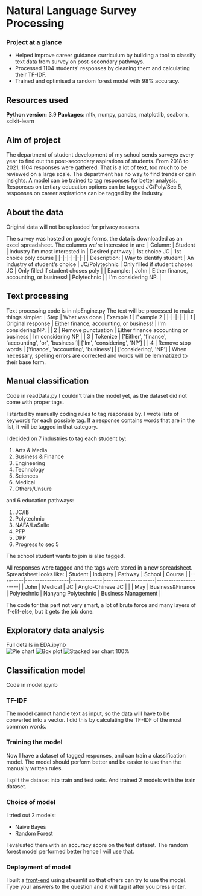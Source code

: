 # Natural Language Survey Processing
### Project at a glance
 - Helped improve career guidance curriculum by building a tool to classify text data from survey on post-secondary pathways.
 - Processed 1104 students' responses by cleaning them and calculating their TF-IDF.
 - Trained and optimised a random forest model with 98% accuracy.

##  Resources used
**Python version:** 3.9
**Packages:** nltk, numpy, pandas, matplotlib, seaborn, scikit-learn

## Aim of project
The department of student development of my school sends surveys every year to find out the post-secondary aspirations of students. From 2018 to 2021, 1104 responses were gathered. That is a lot of text, too much to be reviewed on a large scale. The department has no way to find trends or gain insights.
A model can be trained to tag responses for better analysis. Responses on tertiary education options can be tagged JC/Poly/Sec 5, responses on career aspirations can be tagged by the industry.

## About the data
Original data will not be uploaded for privacy reasons.

The survey was hosted on google forms, the data is downloaded as an excel spreadsheet. The columns we're interested in are:
| Column: | Student | Industry I'm most interested in | Desired pathway | 1st choice JC | 1st choice poly course |
|-|-|-|-|-|-|
| Description: | Way to identify student | An industry of student's choice | JC/Polytechnic | Only filled if student choses JC | Only filled if student choses poly |
| Example: | John | Either finance, accounting, or business! | Polytechnic | | I'm considering NP. |

## Text processing
Text processing code is in nlpEngine.py
The text will be processed to make things simpler.
| Step | What was done | Example 1 | Example 2 |
|-|-|-|-|
| 1 | Original response | Either finance, accounting, or business! | I'm considering NP. |
| 2 | Remove punctuation | Either finance accounting or business | Im considering NP |
| 3 | Tokenize | ['Either', 'finance', 'accounting', 'or', 'business']| ['Im', 'considering', 'NP'] |
| 4 | Remove stop words | ['finance', 'accounting', 'business'] | ['considering', 'NP'] |
When necessary, spelling errors are corrected and words will be lemmatized to their base form.

## Manual classification
Code in readData.py
I couldn't train the model yet, as the dataset did not come with proper tags.

I started by manually coding rules to tag responses by. I wrote lists of keywords for each possible tag. If a response contains words that are in the list, it will be tagged in that category.

I decided on 7 industries to tag each student by:
1. Arts & Media
2. Business & Finance
3. Engineering
4. Technology
5. Sciences
6. Medical
7. Others/Unsure

and 6 education pathways:
 1. JC/IB
 2. Polytechnic
 3. NAFA/LaSalle
 4. PFP
 5. DPP
 6. Progress to sec 5

The school student wants to join is also tagged.

All responses were tagged and the tags were stored in a new spreadsheet. Spreadsheet looks like:
| Student | Industry | Pathway | School | Course |
|---------|------------------|-------------|---------------------|---------------------|
| John | Medical | JC | Anglo-Chinese JC | |
| May | Business&Finance | Polytechnic | Nanyang Polytechnic | Business Management |

The code for this part not very smart, a lot of brute force and many layers of if-elif-else, but it gets the job done.

## Exploratory data analysis
Full details in EDA.ipynb  
![Pie chart](https://raw.githubusercontent.com/cereal-is-a-soup/Open-ended-Response-Processing/main/Visualisation/Industry_NALevel2020.png)
![Box plot](https://github.com/cereal-is-a-soup/Open-ended-Response-Processing/blob/main/Visualisation/Industry_OLevelBox.png?raw=true)
![Stacked bar chart 100%](https://github.com/cereal-is-a-soup/Open-ended-Response-Processing/blob/main/Visualisation/Industry_OLevelTrend.png?raw=true)

## Classification model
Code in model.ipynb

### TF-IDF
The model cannot handle text as input, so the data will have to be converted into a vector. 
I did this by calculating the TF-IDF of the most common words.

### Training the model
Now I have a dataset of tagged responses, and can train a classification model.
The model should perform better and be easier to use than the manually written rules.

I split the dataset into train and test sets. And trained 2 models with the train dataset.

### Choice of model
I tried out 2 models:
- Naive Bayes
- Random Forest

I evaluated them with an accuracy score on the test dataset. The random forest model performed better hence I will use that.

### Deployment of model
I built a [front-end](https://share.streamlit.io/cereal-is-a-soup/response_streamlit/main/frontend.py) using streamlit so that others can try to use the model. Type your answers to the question and it will tag it after you press enter.
